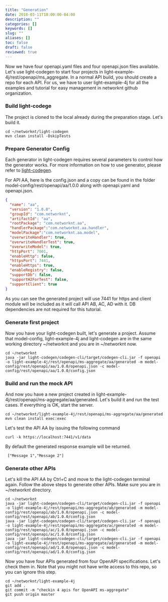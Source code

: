 ```yaml
---
title: "Generation"
date: 2018-03-11T18:00:00-04:00
description: ""
categories: []
keywords: []
slug: ""
aliases: []
toc: false
draft: false
reviewed: true
---
```


Now we have four openapi.yaml files and four openapi.json files available. Let's use light-codegen
to start four projects in light-example-4j/rest/openapi/ms_aggregate. In a normal API build, you 
should create a repo for each API. For us, we have to user light-example-4j for all the
examples and tutorial for easy management in networknt github organization.

### Build light-codege

The project is cloned to the local already during the preparation stage. Let's build it.

```
cd ~/networknt/light-codegen
mvn clean install -DskipTests
```

### Prepare Generator Config

Each generator in light-codegen requires several parameters to control how the generator
works. For more information on how to use generator, please refer to [light-codegen][].

For API AA, here is the config.json and a copy can be found in the folder 
model-config/rest/openapi/aa/1.0.0 along with openapi.yaml and openapi.json. 

```json
{
  "name": "aa",
  "version": "1.0.0",
  "groupId": "com.networknt",
  "artifactId": "aa",
  "rootPackage": "com.networknt.aa",
  "handlerPackage":"com.networknt.aa.handler",
  "modelPackage":"com.networknt.aa.model",
  "overwriteHandler": true,
  "overwriteHandlerTest": true,
  "overwriteModel": true,
  "httpPort": 7001,
  "enableHttp": false,
  "httpsPort": 7441,
  "enableHttps": true,
  "enableRegistry": false,
  "supportDb": false,
  "supportH2ForTest": false,
  "supportClient": true
}
```

As you can see the generated project will use 7441 for https and client module will be 
included as it will call API AB, AC, AD with it. DB dependencies are not required for
this tutorial.


### Generate first project

Now you have your light-codegen built, let's generate a project. Assume that
model-config, light-example-4j and light-codegen are in the same working
directory ~/networknt and you are in ~/networknt now.

```
cd ~/networknt
java -jar light-codegen/codegen-cli/target/codegen-cli.jar -f openapi -o light-example-4j/rest/openapi/ms-aggregate/aa/generated -m model-config/rest/openapi/aa/1.0.0/openapi.json -c model-config/rest/openapi/aa/1.0.0/config.json
```

### Build and run the mock API

And now you have a new project created in light-example-4j/rest/openapi/ms-aggregate/aa/generated. 
Let's build it and run the test cases. If everything is OK, start the server.

```
cd ~/networknt/light-example-4j/rest/openapi/ms-aggregate/aa/generated
mvn clean install exec:exec
```

Let's test the API AA by issuing the following command
```
curl -k https://localhost:7441/v1/data
```

By default the generated response example will be returned. 

```
 ["Message 1","Message 2"]
```

### Generate other APIs

Let's kill the API AA by Ctrl+C and move to the light-codegen terminal again. Follow 
the above steps to generate other APIs. Make sure you are in ~/networknt directory.

```
cd ~/networknt
java -jar light-codegen/codegen-cli/target/codegen-cli.jar -f openapi -o light-example-4j/rest/openapi/ms-aggregate/ab/generated -m model-config/rest/openapi/ab/1.0.0/openapi.json -c model-config/rest/openapi/ab/1.0.0/config.json
java -jar light-codegen/codegen-cli/target/codegen-cli.jar -f openapi -o light-example-4j/rest/openapi/ms-aggregate/ac/generated -m model-config/rest/openapi/ac/1.0.0/openapi.json -c model-config/rest/openapi/ac/1.0.0/config.json
java -jar light-codegen/codegen-cli/target/codegen-cli.jar -f openapi -o light-example-4j/rest/openapi/ms-aggregate/ad/generated -m model-config/rest/openapi/ad/1.0.0/openapi.json -c model-config/rest/openapi/ad/1.0.0/config.json
```

Now you have four APIs generated from four OpenAPI specifications. Let's check
them in. Note that you might not have write access to this repo, so you can ignore
this step. 

```
cd ~/networknt/light-example-4j
git add .
git commit -m "checkin 4 apis for OpenAPI ms-aggregate"
git push origin master
```

[light-codegen]: /tutorial/generator/openapi/

